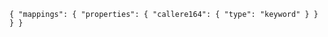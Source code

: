 

`
{
  "mappings": {
    "properties": {
      "callere164": {
        "type": "keyword"
      }
    }
  }
}
`